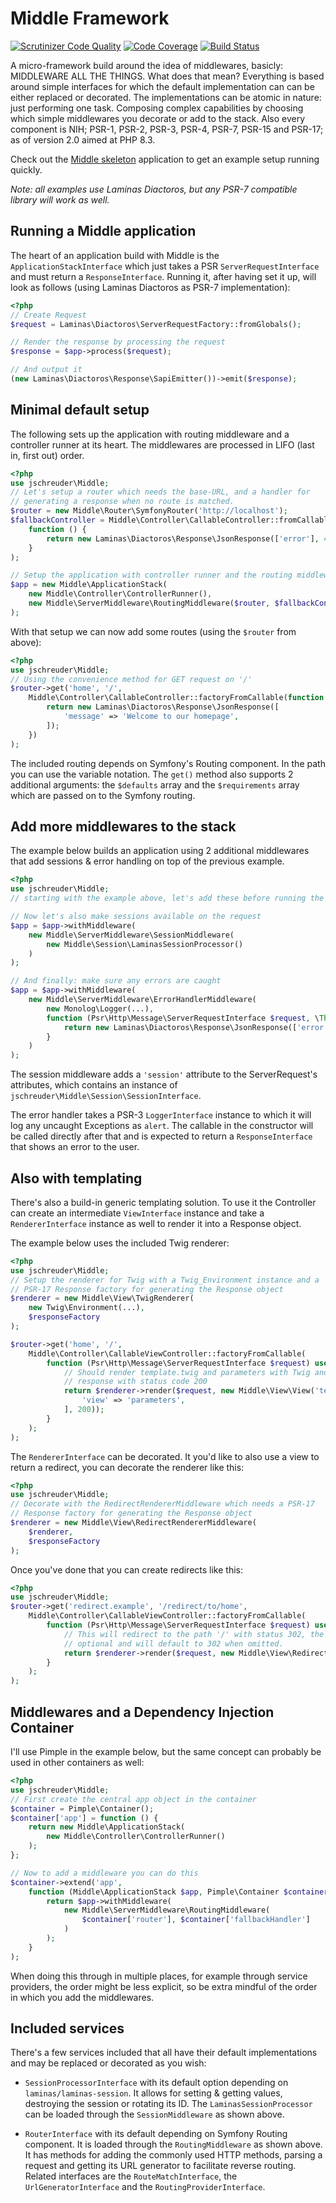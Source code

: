 # Middle Framework

[![Scrutinizer Code Quality](https://scrutinizer-ci.com/g/jschreuder/Middle/badges/quality-score.png?b=master)](https://scrutinizer-ci.com/g/jschreuder/Middle/?branch=master)
[![Code Coverage](https://scrutinizer-ci.com/g/jschreuder/Middle/badges/coverage.png?b=master)](https://scrutinizer-ci.com/g/jschreuder/Middle/?branch=master)
[![Build Status](https://scrutinizer-ci.com/g/jschreuder/Middle/badges/build.png?b=master)](https://scrutinizer-ci.com/g/jschreuder/Middle/?branch=master)

A micro-framework build around the idea of middlewares, basicly: MIDDLEWARE ALL THE THINGS. What does that mean? Everything is based around simple interfaces for which the default implementation can can be either replaced or decorated. The implementations can be atomic in nature: just performing one task. Composing complex capabilities by choosing which simple middlewares you decorate or add to the stack. Also every component is NIH; PSR-1, PSR-2, PSR-3, PSR-4, PSR-7, PSR-15 and PSR-17; as of version 2.0 aimed at PHP 8.3.

Check out the [Middle skeleton](https://github.com/jschreuder/Middle-skeleton) application to get an example setup running quickly.

*Note: all examples use Laminas Diactoros, but any PSR-7 compatible library will work as well.*

## Running a Middle application

The heart of an application build with Middle is the `ApplicationStackInterface` which just takes a PSR `ServerRequestInterface` and must return a `ResponseInterface`. Running it, after having set it up, will look as follows (using Laminas Diactoros as PSR-7 implementation):

```php
<?php
// Create Request
$request = Laminas\Diactoros\ServerRequestFactory::fromGlobals();

// Render the response by processing the request
$response = $app->process($request);

// And output it
(new Laminas\Diactoros\Response\SapiEmitter())->emit($response);
```

## Minimal default setup

The following sets up the application with routing middleware and a controller runner at its heart. The middlewares are processed in LIFO (last in, first out) order.

```php
<?php
use jschreuder\Middle;
// Let's setup a router which needs the base-URL, and a handler for
// generating a response when no route is matched.
$router = new Middle\Router\SymfonyRouter('http://localhost');
$fallbackController = Middle\Controller\CallableController::fromCallable(
    function () {
        return new Laminas\Diactoros\Response\JsonResponse(['error'], 400);
    }
);

// Setup the application with controller runner and the routing middleware
$app = new Middle\ApplicationStack(
    new Middle\Controller\ControllerRunner(),
    new Middle\ServerMiddleware\RoutingMiddleware($router, $fallbackController)
);
```

With that setup we can now add some routes (using the `$router` from above):

```php
<?php
use jschreuder\Middle;
// Using the convenience method for GET request on '/'
$router->get('home', '/',
    Middle\Controller\CallableController::factoryFromCallable(function () {
        return new Laminas\Diactoros\Response\JsonResponse([
            'message' => 'Welcome to our homepage',
        ]);
    })
);
```

The included routing depends on Symfony's Routing component. In the path you can use the variable notation. The `get()` method also supports 2 additional arguments: the `$defaults` array and the `$requirements` array which are passed on to the Symfony routing.

## Add more middlewares to the stack

The example below builds an application using 2 additional middlewares that add sessions & error handling on top of the previous example.

```php
<?php
use jschreuder\Middle;
// starting with the example above, let's add these before running the app.

// Now let's also make sessions available on the request
$app = $app->withMiddleware(
    new Middle\ServerMiddleware\SessionMiddleware(
        new Middle\Session\LaminasSessionProcessor()
    )
);

// And finally: make sure any errors are caught
$app = $app->withMiddleware(
    new Middle\ServerMiddleware\ErrorHandlerMiddleware(
        new Monolog\Logger(...),
        function (Psr\Http\Message\ServerRequestInterface $request, \Throwable $exception) {
            return new Laminas\Diactoros\Response\JsonResponse(['error'], 500);
        }
    )
);
```

The session middleware adds a `'session'` attribute to the ServerRequest's attributes, which contains an instance of `jschreuder\Middle\Session\SessionInterface`.

The error handler takes a PSR-3 `LoggerInterface` instance to which it will log any uncaught Exceptions as `alert`. The callable in the constructor will be called directly after that and is expected to return a `ResponseInterface` that shows an error to the user.

## Also with templating

There's also a build-in generic templating solution. To use it the Controller can create an intermediate `ViewInterface` instance and take a `RendererInterface` instance as well to render it into a Response object.

The example below uses the included Twig renderer:

```php
<?php
use jschreuder\Middle;
// Setup the renderer for Twig with a Twig_Environment instance and a
// PSR-17 Response factory for generating the Response object
$renderer = new Middle\View\TwigRenderer(
    new Twig\Environment(...),
    $responseFactory
);

$router->get('home', '/',
    Middle\Controller\CallableViewController::factoryFromCallable(
        function (Psr\Http\Message\ServerRequestInterface $request) use ($renderer) {
            // Should render template.twig and parameters with Twig and return
            // response with status code 200
            return $renderer->render($request, new Middle\View\View('template.twig', [
                'view' => 'parameters',
            ], 200));
        }
    );
);
```

The `RendererInterface` can be decorated. It you'd like to also use a view to return a redirect, you can decorate the renderer like this:

```php
<?php
use jschreuder\Middle;
// Decorate with the RedirectRendererMiddleware which needs a PSR-17
// Response factory for generating the Response object
$renderer = new Middle\View\RedirectRendererMiddleware(
    $renderer,
    $responseFactory
);
```

Once you've done that you can create redirects like this:

```php
<?php
use jschreuder\Middle;
$router->get('redirect.example', '/redirect/to/home',
    Middle\Controller\CallableViewController::factoryFromCallable(
        function (Psr\Http\Message\ServerRequestInterface $request) use ($renderer) {
            // This will redirect to the path '/' with status 302, the status is
            // optional and will default to 302 when omitted.
            return $renderer->render($request, new Middle\View\RedirectView('/', 302));
        }
    );
);
```

## Middlewares and a Dependency Injection Container

I'll use Pimple in the example below, but the same concept can probably be used in other containers as well:

```php
<?php
use jschreuder\Middle;
// First create the central app object in the container
$container = Pimple\Container();
$container['app'] = function () {
    return new Middle\ApplicationStack(
        new Middle\Controller\ControllerRunner()
    );
};

// Now to add a middleware you can do this
$container->extend('app',
    function (Middle\ApplicationStack $app, Pimple\Container $container) {
        return $app->withMiddleware(
            new Middle\ServerMiddleware\RoutingMiddleware(
                $container['router'], $container['fallbackHandler']
            )
        );
    }
);
```

When doing this through in multiple places, for example through service providers, the order might be less explicit, so be extra mindful of the order in which you add the middlewares.

## Included services

There's a few services included that all have their default implementations and may be replaced or decorated as you wish:

* `SessionProcessorInterface` with its default option depending on `laminas/laminas-session`. It allows for setting & getting values, destroying the session or rotating its ID. The `LaminasSessionProcessor` can be loaded through the `SessionMiddleware` as shown above.

* `RouterInterface` with its default depending on Symfony Routing component. It is loaded through the `RoutingMiddleware` as shown above. It has methods for adding the commonly used HTTP methods, parsing a request and getting its URL generator to facilitate reverse routing. Related interfaces are the `RouteMatchInterface`, the `UrlGeneratorInterface` and the `RoutingProviderInterface`. 